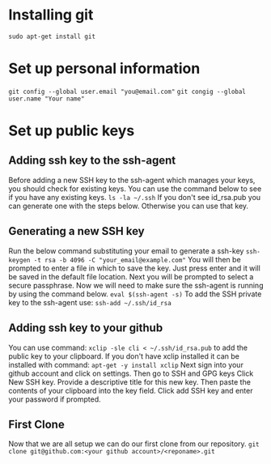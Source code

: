 # Installing git
```sudo apt-get install git```

# Set up personal information
```git config --global user.email "you@email.com"```
```git congig --global user.name "Your name"```

# Set up public keys
## Adding ssh key to the ssh-agent
Before adding a new SSH key to the ssh-agent which manages your keys, you should check for existing keys. You can use the command below to see if you have any existing keys.
```ls -la ~/.ssh```
If you don't see id\_rsa.pub you can generate one with the steps below. Otherwise you can use that key.
## Generating a new SSH key
Run the below command substituting your email to generate a ssh-key
```ssh-keygen -t rsa -b 4096 -C "your_email@example.com"```
You will then be prompted to enter a file in which to save the key. Just press enter and it will be saved in the default file location.
Next you will be prompted to select a secure passphrase.
Now we will need to make sure the ssh-agent is running by using the command below.
```eval $(ssh-agent -s)```
To add the SSH private key to the ssh-agent use:
```ssh-add ~/.ssh/id_rsa```
## Adding ssh key to your github
You can use command:
```xclip -sle cli < ~/.ssh/id_rsa.pub```
to add the public key to your clipboard. If you don't have xclip installed it can be installed with command:
```apt-get -y install xclip```
Next sign into your github account and click on settings.
Then go to SSH and GPG keys
Click New SSH key.
Provide a descriptive title for this new key. Then paste the contents of your clipboard into the key field.
Click add SSH key and enter your password if prompted.
## First Clone
Now that we are all setup we can do our first clone from our repository.
```git clone git@github.com:<your github account>/<reponame>.git```

